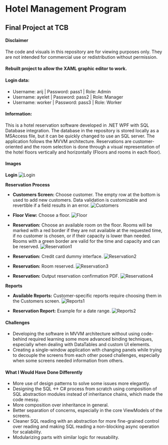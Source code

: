 # Hotel Management Program

## Final Project at TCB

#### Disclaimer

The code and visuals in this repository are for viewing purposes only. They are not intended for commercial use or redistribution without permission.

#### Rebuilt project to allow the XAML graphic editor to work.

#### Login data:
* Username: arij | Password: pass1 | Role: Admin
* Username: ayelet | Password: pass2 | Role: Manager
* Username: worker | Password: pass3 | Role: Worker

#### Information:
This is a hotel reservation software developed in .NET WPF with SQL Database integration. The database in the repository is stored locally as a MSAccess file, but it can be quickly changed to use an SQL server. The application follows the MVVM architecture.
Reservations are customer-oriented and the room selection is done through a visual representation of the hotel floors vertically and horizontally (Floors and rooms in each floor).

#### Images

**Login**
![Login](Images/Login.jpg)

**Reservation Process**
- **Customers Screen:** Choose customer. The empty row at the bottom is used to add new customers. Data validation is customizable and revertible if a field results in an error.
![Customers](Images/Customers.jpg)

- **Floor View:** Choose a floor.
![Floor](Images/FloorView.jpg)

- **Reservation:** Choose an available room on the floor. Rooms will be marked with a red border if they are not available at the requested time, if no customer is chosen, or if their capacity is lower than needed. Rooms with a green border are valid for the time and capacity and can be reserved.
![Reservation1](Images/Reservation1.jpg)

- **Reservation:** Credit card dummy interface.
![Reservation2](Images/Reservation2.jpg)

- **Reservation:** Room reserved.
![Reservation3](Images/Reservation3.jpg)

- **Reservation:** Output reservation confirmation PDF.
![Reservation4](Images/ReservationForm.jpg)

**Reports**
- **Available Reports:** Customer-specific reports require choosing them in the Customers screen.
![Reports1](Images/Reports.jpg)

- **Reservation Report:** Example for a date range.
![Reports2](Images/ReservationReport.jpg)

#### Challenges
* Developing the software in MVVM architecture without using code-behind required learning some more advanced binding techniques, especially when dealing with DataTables and custom UI elements.
* Creating a single-window application with changing panels while trying to decouple the screens from each other posed challenges, especially when some screens needed information from others.

#### What I Would Have Done Differently
* More use of design patterns to solve some issues more elegantly.
* Designing the SQL <-> C# process from scratch using composition of SQL abstraction modules instead of inheritance chains, which made the code messy.
* More composition over inheritance in general.
* Better separation of concerns, especially in the core ViewModels of the screens.
* Cleaner SQL reading with an abstraction for more fine-grained control over reading and making SQL reading a non-blocking async operation for scalability.
* Modularizing parts with similar logic for reusability.
